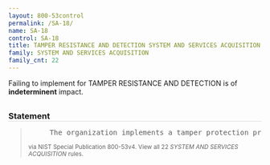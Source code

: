 ```yaml
---
layout: 800-53control
permalink: /SA-18/
name: SA-18
control: SA-18
title: TAMPER RESISTANCE AND DETECTION SYSTEM AND SERVICES ACQUISITION
family: SYSTEM AND SERVICES ACQUISITION
family_cnt: 22
---
```

<p class="text-">Failing to implement for TAMPER RESISTANCE AND DETECTION is of <b>indeterminent</b> impact.</p>

<h3 style="border-bottom:1px solid #ddd;margin:30px 0 8px 0;">Statement</h3>
<blockquote>
<pre>     The organization implements a tamper protection program for the information system, system component, or information system service. 
</pre>
<p><small>via NIST Special Publication 800-53v4. View all 22 <i>SYSTEM AND SERVICES ACQUISITION</i> rules. <a href="/cce/ssg/group/$Group_id"><span class="glyphicon glyphicon-link"></span></a> </small></p>
</blockquote>

